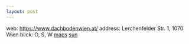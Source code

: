 ```yaml
---
layout: post
---
```

web: https://www.dachbodenwien.at/
address: Lerchenfelder Str. 1, 1070 Wien
blick: O, S, W
[maps](https://maps.app.goo.gl/Dt3Y9UipbUfFryq86)
[sun](https://www.sonnenverlauf.de/#/48.2064,16.3547,19/2023.07.01/13:16/1/0)